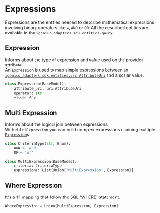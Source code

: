 # Expressions

Expressions are the entities needed to describe mathematical expressions involving binary operators like `=`, `AND` or `OR`. All the described entities are available in the `igenius_adapters_sdk.entities.query`.

## Expression

Informs about the type of expression and value used on the provided attribute.  
An `Expression` is used to map simple espressions between an [`igenius_adapters.sdk.entities.uri.AttributeUri`](uri.md#attribute-uri) and a scalar value.

```python
class Expression(BaseModel):
    attribute_uri: uri.AttributeUri
    operator: str
    value: Any
```

## Multi Expression

Informs about the logical join between expressions.  
With `MultiExpression` you can build complex expressions chaining multiple [`Expression`](#expression)s

```python
class CriteriaType(str, Enum):
    AND = 'and'
    OR = 'or'

class MultiExpression(BaseModel):
    criteria: CriteriaType
    expressions: List[Union['MultiExpression', Expression]]
```

## Where Expression

It's a 1:1 mapping that follow the SQL 'WHERE' statement.

```python
WhereExpression = Union[MultiExpression, Expression]
```
